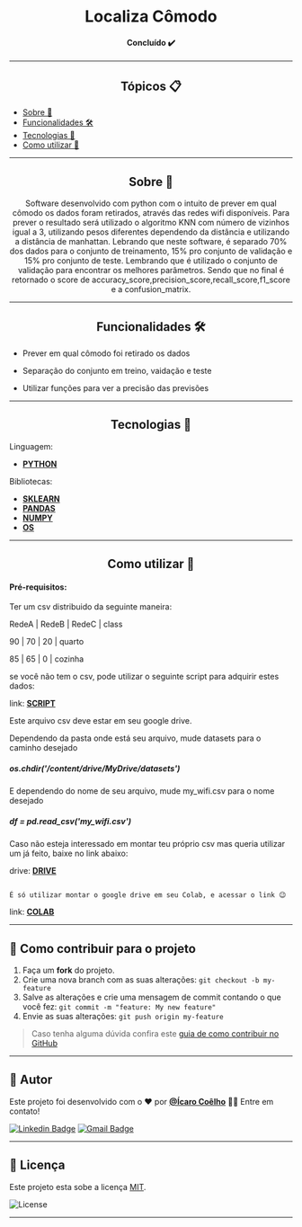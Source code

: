 <h1 align="center">Localiza Cômodo</h1>

<h4 align="center"> 
	Concluído ✔️
</h4>

---

   <h2 align="center">Tópicos 📋</h2>

   <p>
   
   - [Sobre 📖](#sobre-)
   - [Funcionalidades 🛠️](#funcionalidades-%EF%B8%8F)
   - [Tecnologias 📲](#tecnologias-)
   - [Como utilizar 🤔](#como-utilizar-)

   </p>

---

<h2 align="center">Sobre 📖</h2>
   
<p align="center">
  Software desenvolvido com python com o intuito de prever em qual cômodo os dados foram retirados, através das redes wifi disponíveis. Para prever o resultado será utilizado
  o algoritmo KNN com número de vizinhos igual a 3, utilizando pesos diferentes dependendo da distância e utilizando a distância de manhattan. Lebrando que neste software, 
  é separado 70% dos dados para o conjunto de treinamento, 15% pro conjunto de validação e 15% pro conjunto de teste. Lembrando que é utilizado o conjunto de validação para encontrar os melhores parâmetros. Sendo que no final é retornado o score de accuracy_score,precision_score,recall_score,f1_score e a confusion_matrix.
  
</p>

---

<h2 align="center">Funcionalidades 🛠️</h2>

   <p>

- Prever em qual cômodo foi retirado os dados
- Separação do conjunto em treino, vaidação e teste
- Utilizar funções para ver a precisão das previsões

   </p>

---

<h2 align="center">Tecnologias 📲</h2>

   <p>

Linguagem: 
-   **[PYTHON](https://www.python.org)**
   
Bibliotecas: 
-   **[SKLEARN](https://scikit-learn.org/stable/)**
-   **[PANDAS](https://pandas.pydata.org)**
-   **[NUMPY](https://numpy.org)**
-   **[OS](https://docs.python.org/3/library/os.html)**

   </p>

---

<h2 align="center">Como utilizar 🤔</h2>

  <h4>Pré-requisitos:</h4>
  
  <p>
   Ter um csv distribuido da seguinte maneira:
  
   RedeA | RedeB | RedeC | class

   90    |  70   |  20   | quarto

   85    |  65   |  0    | cozinha
   
   se você não tem o csv, pode utilizar o seguinte script para adquirir estes dados:
   
   link: **[SCRIPT](https://github.com/icarogga/scriptWifisCSV.git)**
   
   Este arquivo csv deve estar em seu google drive.
   
   Dependendo da pasta onde está seu arquivo, mude datasets para o caminho desejado <h5>os.chdir('/content/drive/MyDrive/datasets')</h5>
   
   E dependendo do nome de seu arquivo, mude my_wifi.csv para o nome desejado <h5>df = pd.read_csv('my_wifi.csv')</h5>
   
   Caso não esteja interessado em montar teu próprio csv mas queria utilizar um já feito, baixe no link abaixo:
   
   drive: **[DRIVE](https://drive.google.com/file/d/1NotnvvAn5oZoMbSqV52KMKl6sLm2D_6G/view?usp=sharing)**
   
  </p>
  
   ```
   
   É só utilizar montar o google drive em seu Colab, e acessar o link 😉
   
   ```

   link: **[COLAB](https://colab.research.google.com/drive/1g5p18oDb9Z4Iec-o_-eUMGKImQKJip6g?usp=sharing)**
   

---

## 💪 Como contribuir para o projeto

1. Faça um **fork** do projeto.
2. Crie uma nova branch com as suas alterações: `git checkout -b my-feature`
3. Salve as alterações e crie uma mensagem de commit contando o que você fez: `git commit -m "feature: My new feature"`
4. Envie as suas alterações: `git push origin my-feature`
> Caso tenha alguma dúvida confira este [guia de como contribuir no GitHub](./CONTRIBUTING.md)

---

   ## 🦸 Autor

   Este projeto foi desenvolvido com o ❤️ por **[@Ícaro Coêlho](https://github.com/icarogga?tab=following)** 👋🏽 Entre em contato!
   
   [![Linkedin Badge](https://img.shields.io/badge/-Ícaro-blue?style=flat-square&logo=Linkedin&logoColor=white&link=https://www.linkedin.com/in/ícaro-coelho-3a5b60206/)](https://www.linkedin.com/in/ícaro-coelho-3a5b60206/) 
[![Gmail Badge](https://img.shields.io/badge/-icarogga@gmail.com-c14438?style=flat-square&logo=Gmail&logoColor=white&link=mailto:icarogga@gmail.com)](mailto:icarogga@gmail.com)

---

## 📝 Licença

Este projeto esta sobe a licença [MIT](./LICENSE).

<img alt="License" src="https://img.shields.io/badge/license-MIT-brightgreen">

---


